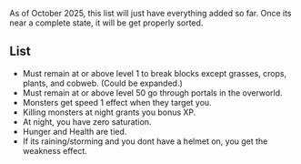 As of October 2025, this list will just have everything added so far. Once its near a complete state, it will be get properly sorted.


## List
- Must remain at or above level 1 to break blocks except grasses, crops, plants, and cobweb. (Could be expanded.)
- Must remain at or above level 50 go through portals in the overworld.
- Monsters get speed 1 effect when they target you.
- Killing monsters at night grants you bonus XP.
- At night, you have zero saturation.
- Hunger and Health are tied.
- If its raining/storming and you dont have a helmet on, you get the weakness effect.

